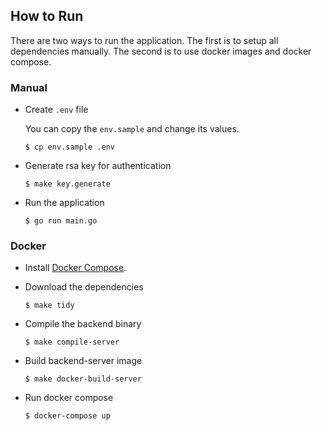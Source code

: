 ## How to Run

There are two ways to run the application. The first is to setup all dependencies manually.
The second is to use docker images and docker compose.

### Manual

- Create `.env` file

    You can copy the `env.sample` and change its values.

    ```
    $ cp env.sample .env
    ```

- Generate rsa key for authentication
    
    ```
    $ make key.generate
    ```
  
- Run the application

    ```
    $ go run main.go
    ```

### Docker

- Install [Docker Compose](https://docs.docker.com/compose/).

- Download the dependencies

    ```
    $ make tidy
    ```

- Compile the backend binary

    ```
    $ make compile-server
    ```

- Build backend-server image

    ```
    $ make docker-build-server
    ```

- Run docker compose

    ```
    $ docker-compose up
    ```